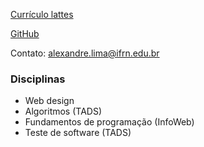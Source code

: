 [Currículo lattes](http://lattes.cnpq.br/4063478137671603)

[GitHub](https://github.com/alexlimatds)

Contato: alexandre.lima@ifrn.edu.br

### Disciplinas
- Web design
- Algoritmos (TADS)
- Fundamentos de programação (InfoWeb)
- Teste de software (TADS)
